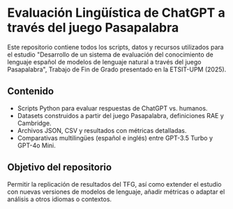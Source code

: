 # Evaluación Lingüística de ChatGPT a través del juego Pasapalabra

Este repositorio contiene todos los scripts, datos y recursos utilizados para el estudio "Desarrollo de un sistema de evaluación del conocimiento de lenguaje español de modelos de lenguaje natural a través del juego Pasapalabra", Trabajo de Fin de Grado presentado en la ETSIT-UPM (2025).

## Contenido

- Scripts Python para evaluar respuestas de ChatGPT vs. humanos.
- Datasets construidos a partir del juego Pasapalabra, definiciones RAE y Cambridge.
- Archivos JSON, CSV y resultados con métricas detalladas.
- Comparativas multilingües (español e inglés) entre GPT-3.5 Turbo y GPT-4o Mini.

## Objetivo del repositorio

Permitir la replicación de resultados del TFG, así como extender el estudio con nuevas versiones de modelos de lenguaje, añadir métricas o adaptar el análisis a otros idiomas o contextos.



